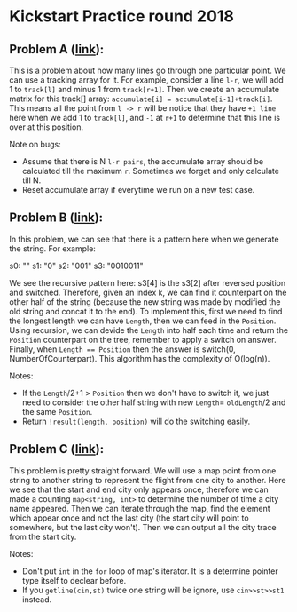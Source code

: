 # Kickstart Practice round 2018

## Problem A ([link](./A/main.cpp)):
This is a problem about how many lines go through one particular point. We can use a tracking array for it. For example, consider a line `l-r`, we will add 1 to `track[l]` and minus 1 from `track[r+1]`. Then we create an accumulate matrix for this track[] array: `accumulate[i] = accumulate[i-1]+track[i]`. This means all the point from `l -> r` will be notice that they have `+1 line` here when we add 1 to `track[l]`, and `-1` at `r+1` to determine that this line is over at this position.

Note on bugs: 
- Assume that there is N `l-r pairs`, the accumulate array should be calculated till the maximum `r`. Sometimes we forget and only calculate till N.
- Reset accumulate array if everytime we run on a new test case.

## Problem B ([link](./B/main.cpp)):
In this problem, we can see that there is a pattern here when we generate the string. For example:

s0: ""
s1: "0"
s2: "001"
s3: "0010011"

We see the recursive pattern here: s3[4] is the s3[2] after reversed position and switched. Therefore, given an index k, we can find it counterpart on the other half of the string (because the new string was made by modified the old string and concat it to the end). To implement this, first we need to find the longest length we can have `Length`, then we can feed in the `Position`. Using recursion, we can devide the `Length` into half each time and return the `Position` counterpart on the tree, remember to apply a switch on answer. Finally, when `Length == Position` then the answer is switch(0, NumberOfCounterpart). This algorithm has the complexity of O(log(n)). 

Notes:
- If the `Length`/2+1 > `Position` then we don't have to switch it, we just need to consider the other half string with new `Length`= `oldLength`/2 and the same `Position`.
- Return `!result(length, position)` will do the switching easily.

## Problem C ([link](./C/main.cpp)):
This problem is pretty straight forward. We will use a map point from one string to another string to represent the flight from one city to another. Here we see that the start and end city only appears once, therefore we can made a counting `map<string, int>` to determine the number of time a city name appeared. Then we can iterate through the map, find the element which appear once and not the last city (the start city will point to somewhere, but the last city won't). Then we can output all the city trace from the start city.

Notes:
- Don't put `int` in the `for` loop of map's iterator. It is a determine pointer type itself to declear before.
- If you `getline(cin,st)` twice one string will be ignore, use `cin>>st>>st1` instead.